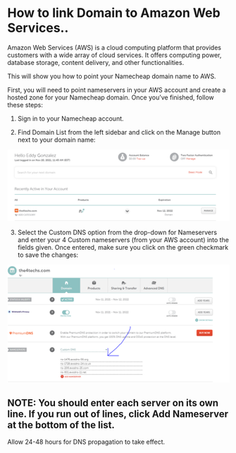 <h1> How to link Domain to Amazon Web Services.. </h1>

Amazon Web Services (AWS) is a cloud computing platform that provides customers with a wide array of cloud services. It offers computing power, database storage, content delivery, and other functionalities.

This will show you how to point your Namecheap domain name to AWS.

First, you will need to point nameservers in your AWS account and create a hosted zone for your Namecheap domain. Once you’ve finished, follow these steps:

1. Sign in to your Namecheap account.

2. Find Domain List from the left sidebar and click on the Manage button next to your domain name:

  ![D4](https://github.com/danferia/the4techies/blob/main/D4.PNG?raw=true "D4")
  
3. Select the Custom DNS option from the drop-down for Nameservers and enter your 4 Custom nameservers (from your AWS account) into the fields given. Once entered, make sure you click on the green checkmark to save the changes:

![D5](https://github.com/danferia/the4techies/blob/main/D5.PNG?raw=true "D5")

<h2> NOTE: You should enter each server on its own line. If you run out of lines, click Add Nameserver at the bottom of the list. </h2>

Allow 24-48 hours for DNS propagation to take effect.
